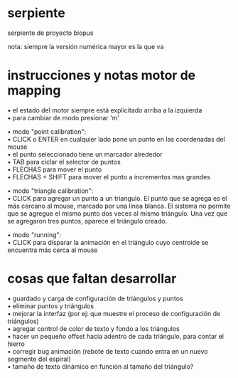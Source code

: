 # serpiente
serpiente de proyecto biopus

nota: siempre la versión numérica mayor es la que va

# instrucciones y notas motor de mapping
• el estado del motor siempre está explicitado arriba a la izquierda  
• para cambiar de modo presionar 'm'  

• modo "point calibration":  
  • CLICK o ENTER en cualquier lado pone un punto en las coordenadas del mouse  
  • el punto seleccionado tiene un marcador alrededor  
  • TAB para ciclar el selector de puntos  
  • FLECHAS para mover el punto  
  • FLECHAS + SHIFT para mover el punto a incrementos mas grandes  

• modo "triangle calibration":  
  • CLICK para agregar un punto a un triangulo. El punto que se agrega es el más cercano al mouse, marcado por una línea blanca. El sistema no permite que se agregue el mismo punto dos veces al mismo triángulo. Una vez que se agregaron tres puntos, aparece el triángulo creado.   

• modo "running":  
  • CLICK para disparar la animación en el triángulo cuyo centroide se encuentra más cerca al mouse  

# cosas que faltan desarrollar
• guardado y carga de configuración de triángulos y puntos  
• eliminar puntos y triángulos  
• mejorar la interfaz (por ej: que muestre el proceso de configuración de triángulos)  
• agregar control de color de texto y fondo a los triángulos  
• hacer un pequeño offset hacia adentro de cada triángulo, para contar el hierro  
• corregir bug animación (rebote de texto cuando entra en un nuevo segmente del espiral)  
• tamaño de texto dinámico en función al tamaño del triángulo?  
